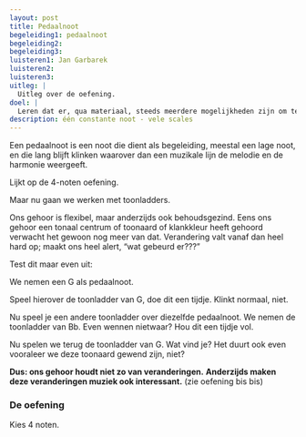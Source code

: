 ```yaml
---
layout: post
title: Pedaalnoot
begeleiding1: pedaalnoot
begeleiding2:
begeleiding3:
luisteren1: Jan Garbarek
luisteren2:
luisteren3:
uitleg: |
  Uitleg over de oefening.
doel: |
  Leren dat er, qua materiaal, steeds meerdere mogelijkheden zijn om te improviseren.
description: één constante noot - vele scales
---
```


Een pedaalnoot is een noot die dient als begeleiding, meestal een lage noot, en die lang blijft klinken waarover dan een muzikale lijn de melodie en de harmonie weergeeft.

Lijkt op de 4-noten oefening.

Maar nu gaan we werken met toonladders.

Ons gehoor is flexibel, maar anderzijds ook behoudsgezind. Eens ons gehoor een tonaal centrum of toonaard of klankkleur heeft gehoord verwacht het gewoon nog meer van dat. Verandering valt vanaf dan heel hard op; maakt ons heel alert, “wat gebeurd er???”

Test dit maar even uit:

We nemen een G als pedaalnoot.

Speel hierover de toonladder van G, doe dit een tijdje. Klinkt normaal, niet.

Nu speel je een andere toonladder over diezelfde pedaalnoot. We nemen de toonladder van Bb. Even wennen nietwaar? Hou dit een tijdje vol.

Nu spelen we terug de toonladder van G. Wat vind je? Het duurt ook even vooraleer we deze toonaard gewend zijn, niet?

__Dus: ons gehoor houdt niet zo van veranderingen.__
__Anderzijds maken deze veranderingen muziek ook interessant.__ (zie oefening bis bis)

### De oefening

Kies 4 noten.
